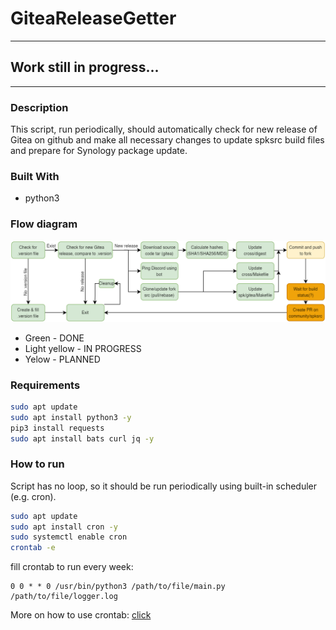 # GiteaReleaseGetter

---
## Work still in progress...

---
### Description
This script, run periodically, should automatically check for new release of Gitea on github and make all necessary
changes to update spksrc build files and prepare for Synology package update.

### Built With
* python3

### Flow diagram

![Flow diagram](media/diag.png "Flow diagram")
* Green - DONE 
* Light yellow - IN PROGRESS
* Yelow - PLANNED

### Requirements
```bash
sudo apt update
sudo apt install python3 -y
pip3 install requests
sudo apt install bats curl jq -y
```

### How to run 
Script has no loop, so it should be run periodically using built-in scheduler (e.g. cron).

```bash
sudo apt update
sudo apt install cron -y
sudo systemctl enable cron
crontab -e
```
fill crontab to run every week:
```
0 0 * * 0 /usr/bin/python3 /path/to/file/main.py /path/to/file/logger.log
```
More on how to use crontab: [click](https://www.jcchouinard.com/python-automation-with-cron-on-mac/)

